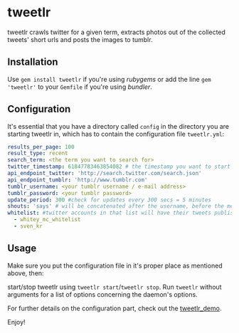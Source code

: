 # tweetlr

tweetlr crawls twitter for a given term, extracts photos out of the collected tweets' short urls and posts the images to tumblr. 

## Installation

Use `gem install tweetlr` if you're using *rubygems* or add the line `gem 'tweetlr'` to your `Gemfile` if you're using *bundler*.

## Configuration

It's essential that you have a directory called `config` in the directory you are starting tweetlr in, which has to contain the configuration file `tweetlr.yml`:

```yaml
results_per_page: 100
result_type: recent
search_term: <the term you want to search for>
twitter_timestamp: 61847783463854082 # the timestamp you want to start searching at
api_endpoint_twitter: 'http://search.twitter.com/search.json'
api_endpoint_tumblr: 'http://www.tumblr.com'
tumblr_username: <your tumblr username / e-mail address>
tumblr_password: <your tumblr password>
update_period: 300 #check for updates every 300 secs = 5 minutes
shouts: 'says' # will be concatenated after the username, before the message: @mr_x <shouts>: awesome things on a photo!
whitelist: #twitter accounts in that list will have their tweets published immediately. post from others will be saved as drafts
  - whitey_mc_whitelist
  - sven_kr
```

## Usage

Make sure you put the configuration file in it's proper place as mentioned above, then: 

start/stop tweetlr using `tweetlr start`/`tweetlr stop`. Run `tweetlr` without arguments for a list of options concerning the daemon's options. 

For further details on the configuration part, check out the [tweetlr_demo](http://github.com/5v3n/tweetlr_demo).

Enjoy!

